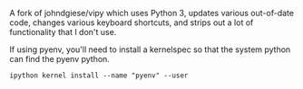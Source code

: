 A fork of johndgiese/vipy which uses Python 3, updates various out-of-date code, changes various keyboard shortcuts, and strips out a lot of functionality that I don't use.


If using pyenv, you'll need to install a kernelspec so that the system python can find the pyenv python.

`ipython kernel install --name "pyenv" --user`
